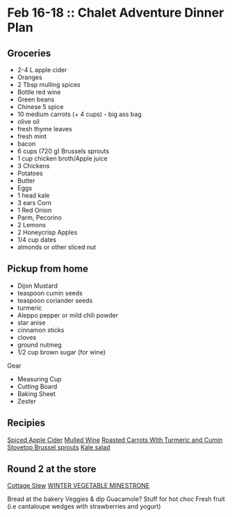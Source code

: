 # Feb 16-18 :: Chalet Adventure Dinner Plan

## Groceries

- 2-4 L apple cider
- Oranges
- 2 Tbsp mulling spices
- Bottle red wine
- Green beans
- Chinese 5 spice
- 10 medium carrots (+ 4 cups) - big ass bag
- olive oil
- fresh thyme leaves
- fresh mint
- bacon
- 6 cups (720 g) Brussels sprouts
- 1 cup chicken broth/Apple juice
- 3 Chickens
- Potatoes
- Butter
- Eggs
- 1 head kale
- 3 ears Corn
- 1 Red Onion
- Parm, Pecorino
- 2 Lemons
- 2 Honeycrisp Apples
- 1/4 cup dates
- almonds or other sliced nut

## Pickup from home

- Dijon Mustard
- teaspoon cumin seeds
- teaspoon coriander seeds
- turmeric
- Aleppo pepper or mild chili powder
- star anise
- cinnamon sticks
- cloves
- ground nutmeg
- 1/2 cup brown sugar (for wine)

Gear

- Measuring Cup
- Cutting Board
- Baking Sheet
- Zester

## Recipies

[Spiced Apple Cider](http://www.foodnetwork.ca/recipe/spiced-apple-cider/9732/)
[Mulled Wine](http://www.foodnetwork.ca/recipe/winter-mulled-wine/15085/)
[Roasted Carrots With Turmeric and Cumin](https://cooking.nytimes.com/recipes/1015947-roasted-carrots-with-turmeric-and-cumin)
[Stovetop Brussel sprouts](https://www.ricardocuisine.com/en/recipes/6480-roasted-brussels-sprouts-with-mustard-and-bacon)
[Kale salad](https://www.foodnetwork.com/recipes/food-network-kitchen/kale-and-apple-salad-recipe-2112013)

## Round 2 at the store

[Cottage Stew](https://www.ricardocuisine.com/en/recipes/5694-cottage-stew)
[WINTER VEGETABLE MINESTRONE](https://www.ricardocuisine.com/en/recipes/4181-winter-vegetable-minestrone)

Bread at the bakery
Veggies & dip
Guacamole?
Stuff for hot choc
Fresh fruit (i.e cantaloupe wedges with strawberries and yogurt)
